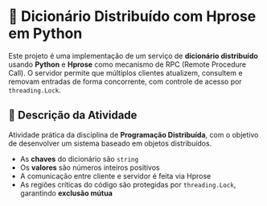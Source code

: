 # 🧠 Dicionário Distribuído com Hprose em Python

Este projeto é uma implementação de um serviço de **dicionário distribuído** usando **Python** e **Hprose** como mecanismo de RPC (Remote Procedure Call). O servidor permite que múltiplos clientes atualizem, consultem e removam entradas de forma concorrente, com controle de acesso por `threading.Lock`.

## 📌 Descrição da Atividade

Atividade prática da disciplina de **Programação Distribuída**, com o objetivo de desenvolver um sistema baseado em objetos distribuídos.

- As **chaves** do dicionário são `string`
- Os **valores** são números inteiros positivos
- A comunicação entre cliente e servidor é feita via Hprose
- As regiões críticas do código são protegidas por `threading.Lock`, garantindo **exclusão mútua**
